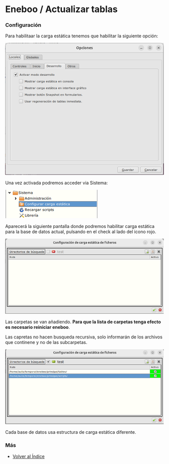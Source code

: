# Eneboo / Actualizar tablas

### Configuración
Para habilitaar la carga estática tenemos que habilitar la siguiente opción:

![Alt text](habilitar_modo_desarrollo.png)

Una vez activada podremos acceder via Sistema:

![Alt text](arbol_carga_estatica.png)

Aparecerá la siguiente pantalla donde podremos habilitar carga estática para la base de datos actual, pulsando en el check al lado del icono rojo.

![Alt text](carga_estatica_desactivada.png)

Las carpetas se van añadiendo. **Para que la lista de carpetas tenga efecto es necesario reiniciar eneboo**. 

Las capretas no hacen busqueda recursiva, solo informarán de los archivos que continene y no de las subcarpetas.

![Alt text](carga_estatica_carpetas.png)

Cada base de datos usa estructura de carga estática diferente.

### Más

- [Volver al Índice](./index.md)